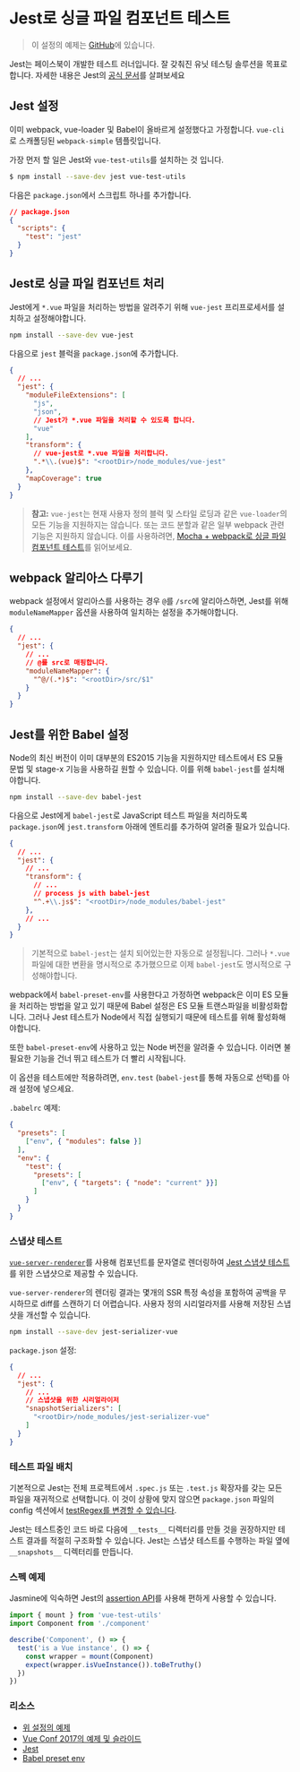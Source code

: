 # Jest로 싱글 파일 컴포넌트 테스트

> 이 설정의 예제는 [GitHub](https://github.com/vuejs/vue-test-utils-jest-example)에 있습니다.

Jest는 페이스북이 개발한 테스트 러너입니다. 잘 갖춰진 유닛 테스팅 솔루션을 목표로 합니다. 자세한 내용은 Jest의 [공식 문서](https://facebook.github.io/jest/)를 살펴보세요

## Jest 설정

이미 webpack, vue-loader 및 Babel이 올바르게 설정했다고 가정합니다. `vue-cli`로 스캐폴딩된 `webpack-simple` 템플릿입니다.

가장 먼저 할 일은 Jest와 `vue-test-utils`를 설치하는 것 입니다.

```bash
$ npm install --save-dev jest vue-test-utils
```

다음은 `package.json`에서 스크립트 하나를 추가합니다.

```json
// package.json
{
  "scripts": {
    "test": "jest"
  }
}
```

## Jest로 싱글 파일 컴포넌트 처리

Jest에게 `*.vue` 파일을 처리하는 방법을 알려주기 위해 `vue-jest` 프리프로세서를 설치하고 설정해야합니다.

``` bash
npm install --save-dev vue-jest
```

다음으로 `jest` 블럭을 `package.json`에 추가합니다.

``` json
{
  // ...
  "jest": {
    "moduleFileExtensions": [
      "js",
      "json",
      // Jest가 *.vue 파일을 처리할 수 있도록 합니다.
      "vue"
    ],
    "transform": {
      // vue-jest로 *.vue 파일을 처리합니다.
      ".*\\.(vue)$": "<rootDir>/node_modules/vue-jest"
    },
    "mapCoverage": true
  }
}
```

> **참고:** `vue-jest`는 현재 사용자 정의 블럭 및 스타일 로딩과 같은 `vue-loader`의 모든 기능을 지원하지는 않습니다. 또는 코드 분할과 같은 일부 webpack 관련 기능은 지원하지 않습니다. 이를 사용하려면, [Mocha + webpack로 싱글 파일 컴포넌트 테스트](./testing-SFCs-with-mocha-webpack.md)를 읽어보세요.

## webpack 알리아스 다루기

webpack 설정에서 알리아스를 사용하는 경우 `@`를 `/src`에 알리아스하면, Jest를 위해 `moduleNameMapper` 옵션을 사용하여 일치하는 설정을 추가해야합니다.

``` json
{
  // ...
  "jest": {
    // ...
    // @를 src로 매핑합니다.
    "moduleNameMapper": {
      "^@/(.*)$": "<rootDir>/src/$1"
    }
  }
}
```

## Jest를 위한 Babel 설정

Node의 최신 버전이 이미 대부분의 ES2015 기능을 지원하지만 테스트에서 ES 모듈 문법 및 stage-x 기능을 사용하길 원할 수 있습니다. 이를 위해 `babel-jest`를 설치해야합니다.

``` bash
npm install --save-dev babel-jest
```

다음으로 Jest에게 `babel-jest`로 JavaScript 테스트 파일을 처리하도록 `package.json`에 `jest.transform` 아래에 엔트리를 추가하여 알려줄 필요가 있습니다.

``` json
{
  // ...
  "jest": {
    // ...
    "transform": {
      // ...
      // process js with babel-jest
      "^.+\\.js$": "<rootDir>/node_modules/babel-jest"
    },
    // ...
  }
}
```

> 기본적으로 `babel-jest`는 설치 되어있는한 자동으로 설정됩니다. 그러나 `*.vue` 파일에 대한 변환을 명시적으로 추가했으므로 이제 `babel-jest`도 명시적으로 구성해야합니다.

webpack에서 `babel-preset-env`를 사용한다고 가정하면 webpack은 이미 ES 모듈을 처리하는 방법을 알고 있기 때문에 Babel 설정은 ES 모듈 트랜스파일을 비활성화합니다. 그러나 Jest 테스트가 Node에서 직접 실행되기 때문에 테스트를 위해 활성화해야합니다.

또한 `babel-preset-env`에 사용하고 있는 Node 버전을 알려줄 수 있습니다. 이러면 불필요한 기능을 건너 뛰고 테스트가 더 빨리 시작됩니다.

이 옵션을 테스트에만 적용하려면, `env.test` (`babel-jest`를 통해 자동으로 선택)를 아래 설정에 넣으세요.

`.babelrc` 예제:

``` json
{
  "presets": [
    ["env", { "modules": false }]
  ],
  "env": {
    "test": {
      "presets": [
        ["env", { "targets": { "node": "current" }}]
      ]
    }
  }
}
```

### 스냅샷 테스트

[`vue-server-renderer`](https://github.com/vuejs/vue/tree/dev/packages/vue-server-renderer)를 사용해 컴포넌트를 문자열로 렌더링하여 [Jest 스냅샷 테스트](https://facebook.github.io/jest/docs/en/snapshot-testing.html)를 위한 스냅샷으로 제공할 수 있습니다.

`vue-server-renderer`의 렌더링 결과는 몇개의 SSR 특정 속성을 포함하여 공백을 무시하므로 diff를 스캔하기 더 어렵습니다. 사용자 정의 시리얼라저를 사용해 저장된 스냅샷을 개선할 수 있습니다.

``` bash
npm install --save-dev jest-serializer-vue
```

`package.json` 설정:

``` json
{
  // ...
  "jest": {
    // ...
    // 스냅샷을 위한 시리얼라이저
    "snapshotSerializers": [
      "<rootDir>/node_modules/jest-serializer-vue"
    ]
  }
}
```

### 테스트 파일 배치

기본적으로 Jest는 전체 프로젝트에서 `.spec.js` 또는 `.test.js` 확장자를 갖는 모든 파일을 재귀적으로 선택합니다. 이 것이 상황에 맞지 않으면 `package.json` 파일의 config 섹션에서 [testRegex를 변경할 수 있습니다](https://facebook.github.io/jest/docs/en/configuration.html#testregex-string).


Jest는 테스트중인 코드 바로 다음에 `__tests__` 디렉터리를 만들 것을 권장하지만 테스트 결과를 적절히 구조화할 수 있습니다. Jest는 스냅샷 테스트를 수행하는 파일 옆에 `__snapshots__` 디렉터리를 만듭니다.

### 스펙 예제

Jasmine에 익숙하면 Jest의 [assertion API](https://facebook.github.io/jest/docs/en/expect.html#content)를 사용해 편하게 사용할 수 있습니다.

```js
import { mount } from 'vue-test-utils'
import Component from './component'

describe('Component', () => {
  test('is a Vue instance', () => {
    const wrapper = mount(Component)
    expect(wrapper.isVueInstance()).toBeTruthy()
  })
})
```

### 리소스

- [위 설정의 예제](https://github.com/vuejs/vue-test-utils-jest-example)
- [Vue Conf 2017의 예제 및 슬라이드](https://github.com/codebryo/vue-testing-with-jest-conf17)
- [Jest](https://facebook.github.io/jest/)
- [Babel preset env](https://github.com/babel/babel-preset-env)
